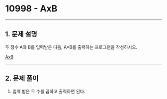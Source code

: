 # 10998 -  AxB

<hr/>

## 1. 문제 설명

두 정수 A와 B를 입력받은 다음, A×B를 출력하는 프로그램을 작성하시오.

[AxB](<https://www.acmicpc.net/problem/10998>)

------

## 2. 문제 풀이

1. 입력 받은 두 수를 곱하고 출력하면 된다.
